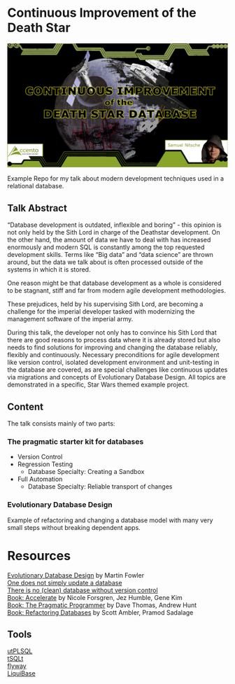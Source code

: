 # Continuous Improvement of the Death Star
![Announcement](img/AccentoDev_2020_Improvement_DeathStar_announcement.png)  

Example Repo for my talk about modern development techniques used in a relational database.

## Talk Abstract

“Database development is outdated, inflexible and boring” - this opinion is not only held by the Sith Lord in charge of the Deathstar development. On the other hand, the amount of data we have to deal with has increased enormously and modern SQL is constantly among the top requested development skills.
Terms like “Big data” and “data science” are thrown around, but the data we talk about is often processed outside of the systems in which it is stored.

One reason might be that database development as a whole is considered to be stagnant, stiff and far from modern agile development methodologies.

These prejudices, held by his supervising Sith Lord, are becoming a challenge for the imperial developer tasked with modernizing the management software of the imperial army.

During this talk, the developer not only has to convince his Sith Lord that there are good reasons to process data where it is already stored but also needs to find solutions for improving and changing the database reliably, flexibly and continuously.
Necessary preconditions for agile development like version control, isolated development environment and unit-testing in the database are covered, as are special challenges like continuous updates via migrations and concepts of Evolutionary Database Design.
All topics are demonstrated in a specific, Star Wars themed example project.

## Content

The talk consists mainly of two parts:

### The pragmatic starter kit for databases

- Version Control
- Regression Testing
  - Database Specialty: Creating a Sandbox
- Full Automation
  - Database Specialty: Reliable transport of changes

### Evolutionary Database Design

Example of refactoring and changing a database model with many very small steps without breaking dependent apps.

# Resources
[Evolutionary Database Design](https://www.martinfowler.com/articles/evodb.html) by Martin Fowler  
[One does not simply update a database](https://cleandatabase.wordpress.com/2017/11/28/one-does-not-simply-update-a-database-migration-based-database-development/)  
[There is no (clean) database without version control](https://cleandatabase.wordpress.com/2017/09/22/there-is-no-clean-database-development-without-version-control/)  
[Book: Accelerate](https://www.amazon.com/Accelerate-Software-Performing-Technology-Organizations/dp/1942788339) by Nicole Forsgren, Jez Humble, Gene Kim  
[Book: The Pragmatic Programmer](https://www.amazon.com/Pragmatic-Programmer-journey-mastery-Anniversary/dp/0135957052) by Dave Thomas, Andrew Hunt  
[Book: Refactoring Databases](https://www.amazon.com/Refactoring-Databases-Evolutionary-Addison-Wesley-Signature-ebook/dp/B001QAP36E) by Scott Ambler, Pramod Sadalage  

## Tools

[utPLSQL](http://utplsql.org)  
[tSQLt](https://tsqlt.org/)  
[flyway](https://flywaydb.org/)  
[LiquiBase](https://www.liquibase.org/)  